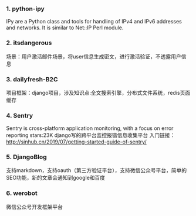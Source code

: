 
### 1. python-ipy 
IPy are a Python class and tools for handling of IPv4 and IPv6 addresses and networks. It is similar to Net::IP Perl module.
### 2. itsdangerous
场景：用户激活邮件场景，将user信息生成密文，进行激活验证，不透露用户信息
### 3. dailyfresh-B2C
项目框架：django项目，涉及知识点:全文搜索引擎，分布式文件系统，redis页面缓存
### 4. Sentry  
Sentry is cross-platform application monitoring, with a focus on error reporting   stars:23K
django写的跨平台监控报错信息收集平台  入门链接：http://sinhub.cn/2019/07/getting-started-guide-of-sentry/
### 5. DjangoBlog
支持markdown，支持oauth（第三方验证平台），支持微信公众号平台，简单的SEO功能，新的文章会通知到google和百度
### 6. werobot 
微信公众号开发框架平台




